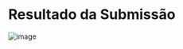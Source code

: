 # Resultado da Submissão 
![image](https://user-images.githubusercontent.com/54074370/205516512-da296201-2649-4349-80b7-5c0914fb3ac9.png)
